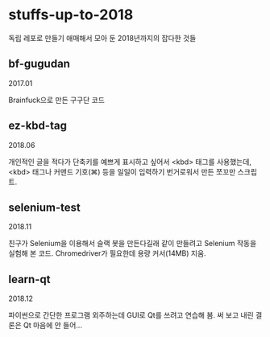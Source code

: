 # stuffs-up-to-2018

독립 레포로 만들기 애매해서 모아 둔 2018년까지의 잡다한 것들

## bf-gugudan

2017.01

Brainfuck으로 만든 구구단 코드

## ez-kbd-tag

2018.06

개인적인 글을 적다가 단축키를 예쁘게 표시하고 싶어서 \<kbd\> 태그를 사용했는데, \<kbd\> 태그나 커맨드 기호(⌘) 등을 일일이 입력하기 번거로워서 만든 쪼꼬만 스크립트.

## selenium-test

2018.11

친구가 Selenium을 이용해서 슬랙 봇을 만든다길래 같이 만들려고 Selenium 작동을 실험해 본 코드. Chromedriver가 필요한데 용량 커서(14MB) 지움.

## learn-qt

2018.12

파이썬으로 간단한 프로그램 외주하는데 GUI로 Qt를 쓰려고 연습해 봄. 써 보고 내린 결론은 Qt 마음에 안 들어...